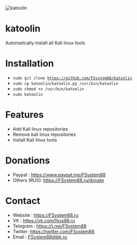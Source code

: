 ![katoolin](https://sun9-31.userapi.com/c858424/v858424532/108c81/qywbMPvqbMk.jpg)
# katoolin
Automatically install all Kali linux tools

# Installation
- <code>sudo git clone https://github.com/FSystem88/katoolin</code><br>
- <code>sudo cp katoolin/katoolin.py /usr/bin/katoolin</code><br>
- <code>sudo chmod +x /usr/bin/katoolin</code><br>
- <code>sudo katoolin</code>

# Features
- Add Kali linux repositories
- Remove kali linux repositories
- Install Kali linux tools

# Donations
- Paypal : https://www.paypal.me/FSystem88
- Others (RUS): https://FSystem88.ru/donate

# Contact
- Website : https://FSystem88.ru
- VK : https://vk.com/fsys88.ru
- Telegram : https://t.me/FSystem88
- Twitter: https://twitter.com/FSystem88
- Email : FSystem88@bk.ru
